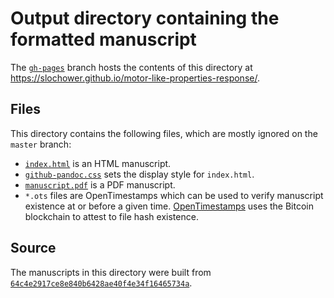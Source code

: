 # Output directory containing the formatted manuscript

The [`gh-pages`](https://github.com/slochower/motor-like-properties-response/tree/gh-pages) branch hosts the contents of this directory at https://slochower.github.io/motor-like-properties-response/.

## Files

This directory contains the following files, which are mostly ignored on the `master` branch:

+ [`index.html`](index.html) is an HTML manuscript.
+ [`github-pandoc.css`](github-pandoc.css) sets the display style for `index.html`.
+ [`manuscript.pdf`](manuscript.pdf) is a PDF manuscript.
+ `*.ots` files are OpenTimestamps which can be used to verify manuscript existence at or before a given time.
  [OpenTimestamps](opentimestamps.org) uses the Bitcoin blockchain to attest to file hash existence.

## Source

The manuscripts in this directory were built from
[`64c4e2917ce8e840b6428ae40f4e34f16465734a`](https://github.com/slochower/motor-like-properties-response/commit/64c4e2917ce8e840b6428ae40f4e34f16465734a).
